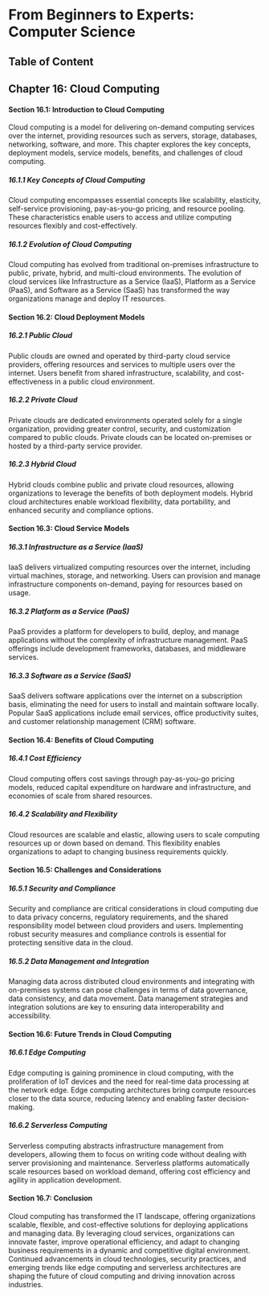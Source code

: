 # From Beginners to Experts: Computer Science
## Table of Content
## Chapter 16: Cloud Computing

#### Section 16.1: Introduction to Cloud Computing

Cloud computing is a model for delivering on-demand computing services over the internet, providing resources such as servers, storage, databases, networking, software, and more. This chapter explores the key concepts, deployment models, service models, benefits, and challenges of cloud computing.

##### 16.1.1 Key Concepts of Cloud Computing

Cloud computing encompasses essential concepts like scalability, elasticity, self-service provisioning, pay-as-you-go pricing, and resource pooling. These characteristics enable users to access and utilize computing resources flexibly and cost-effectively.

##### 16.1.2 Evolution of Cloud Computing

Cloud computing has evolved from traditional on-premises infrastructure to public, private, hybrid, and multi-cloud environments. The evolution of cloud services like Infrastructure as a Service (IaaS), Platform as a Service (PaaS), and Software as a Service (SaaS) has transformed the way organizations manage and deploy IT resources.

#### Section 16.2: Cloud Deployment Models

##### 16.2.1 Public Cloud

Public clouds are owned and operated by third-party cloud service providers, offering resources and services to multiple users over the internet. Users benefit from shared infrastructure, scalability, and cost-effectiveness in a public cloud environment.

##### 16.2.2 Private Cloud

Private clouds are dedicated environments operated solely for a single organization, providing greater control, security, and customization compared to public clouds. Private clouds can be located on-premises or hosted by a third-party service provider.

##### 16.2.3 Hybrid Cloud

Hybrid clouds combine public and private cloud resources, allowing organizations to leverage the benefits of both deployment models. Hybrid cloud architectures enable workload flexibility, data portability, and enhanced security and compliance options.

#### Section 16.3: Cloud Service Models

##### 16.3.1 Infrastructure as a Service (IaaS)

IaaS delivers virtualized computing resources over the internet, including virtual machines, storage, and networking. Users can provision and manage infrastructure components on-demand, paying for resources based on usage.

##### 16.3.2 Platform as a Service (PaaS)

PaaS provides a platform for developers to build, deploy, and manage applications without the complexity of infrastructure management. PaaS offerings include development frameworks, databases, and middleware services.

##### 16.3.3 Software as a Service (SaaS)

SaaS delivers software applications over the internet on a subscription basis, eliminating the need for users to install and maintain software locally. Popular SaaS applications include email services, office productivity suites, and customer relationship management (CRM) software.

#### Section 16.4: Benefits of Cloud Computing

##### 16.4.1 Cost Efficiency

Cloud computing offers cost savings through pay-as-you-go pricing models, reduced capital expenditure on hardware and infrastructure, and economies of scale from shared resources.

##### 16.4.2 Scalability and Flexibility

Cloud resources are scalable and elastic, allowing users to scale computing resources up or down based on demand. This flexibility enables organizations to adapt to changing business requirements quickly.

#### Section 16.5: Challenges and Considerations

##### 16.5.1 Security and Compliance

Security and compliance are critical considerations in cloud computing due to data privacy concerns, regulatory requirements, and the shared responsibility model between cloud providers and users. Implementing robust security measures and compliance controls is essential for protecting sensitive data in the cloud.

##### 16.5.2 Data Management and Integration

Managing data across distributed cloud environments and integrating with on-premises systems can pose challenges in terms of data governance, data consistency, and data movement. Data management strategies and integration solutions are key to ensuring data interoperability and accessibility.

#### Section 16.6: Future Trends in Cloud Computing

##### 16.6.1 Edge Computing

Edge computing is gaining prominence in cloud computing, with the proliferation of IoT devices and the need for real-time data processing at the network edge. Edge computing architectures bring compute resources closer to the data source, reducing latency and enabling faster decision-making.

##### 16.6.2 Serverless Computing

Serverless computing abstracts infrastructure management from developers, allowing them to focus on writing code without dealing with server provisioning and maintenance. Serverless platforms automatically scale resources based on workload demand, offering cost efficiency and agility in application development.

#### Section 16.7: Conclusion

Cloud computing has transformed the IT landscape, offering organizations scalable, flexible, and cost-effective solutions for deploying applications and managing data. By leveraging cloud services, organizations can innovate faster, improve operational efficiency, and adapt to changing business requirements in a dynamic and competitive digital environment. Continued advancements in cloud technologies, security practices, and emerging trends like edge computing and serverless architectures are shaping the future of cloud computing and driving innovation across industries.
